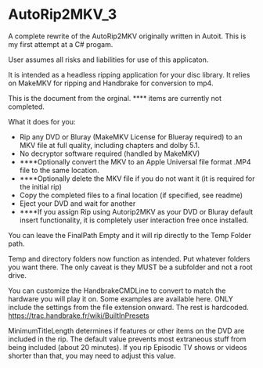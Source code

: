 # AutoRip2MKV_3

A complete rewrite of the AutoRip2MKV originally written in Autoit.  This is my first attempt at a C# progam.

User assumes all risks and liabilities for use of this applicaton.

It is intended as a headless ripping application for your disc library. It relies on MakeMKV for ripping and Handbrake for conversion to mp4.

This is the document from the orginal. **** items are currently not completed.

What it does for you:

* Rip any DVD or Bluray (MakeMKV License for Blueray required) to an MKV file at full quality, including chapters and dolby 5.1. 
* No decryptor software required (handled by MakeMKV)
* ****Optionally convert the MKV to an Apple Universal file format .MP4 file to the same location.
* ****Optionally delete the MKV file if you do not want it (it is required for the initial rip)
* Copy the completed files to a final location (if specified, see readme)
* Eject your DVD and wait for another 
* ****If you assign Rip using Autorip2MKV as your DVD or Bluray default insert functionality, it is completely user interaction free once installed.

You can leave the FinalPath Empty and it will rip directly to the Temp Folder path.

Temp and directory folders now function as intended.  Put whatever folders you want there.  The only caveat is they MUST be a subfolder and not a root drive.

You can customize the HandbrakeCMDLine to convert to match the hardware you will play it on.
Some examples are available here. ONLY include the settings from the file extension onward.  The rest is hardcoded.
https://trac.handbrake.fr/wiki/BuiltInPresets

MinimumTitleLength determines if features or other items on the DVD are included in the rip.  The default value prevents most extraneous stuff from being included (about 20 minutes).  If you rip Episodic TV shows or videos shorter than that, you may need to adjust this value.

